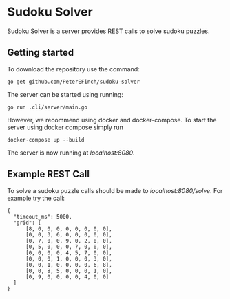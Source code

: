 # Sudoku Solver

Sudoku Solver is a server provides REST calls to solve sudoku
puzzles. 

## Getting started

To download the repository use the command:
```
go get github.com/PeterEFinch/sudoku-solver
```
The server can be started using running: 
```
go run .cli/server/main.go
``` 
However, we recommend using docker and docker-compose.
To start the server using docker compose simply run
```
docker-compose up --build
```
The server is now running at *localhost:8080*.

## Example REST Call
To solve a sudoku puzzle calls should be made to 
*localhost:8080/solve*. For example try the call:
```
{
  "timeout_ms": 5000,
  "grid": [
      [8, 0, 0, 0, 0, 0, 0, 0, 0],
      [0, 0, 3, 6, 0, 0, 0, 0, 0],
      [0, 7, 0, 0, 9, 0, 2, 0, 0],
      [0, 5, 0, 0, 0, 7, 0, 0, 0],
      [0, 0, 0, 0, 4, 5, 7, 0, 0],
      [0, 0, 0, 1, 0, 0, 0, 3, 0],
      [0, 0, 1, 0, 0, 0, 0, 6, 8],
      [0, 0, 8, 5, 0, 0, 0, 1, 0],
      [0, 9, 0, 0, 0, 0, 4, 0, 0]
  ]
}
```
